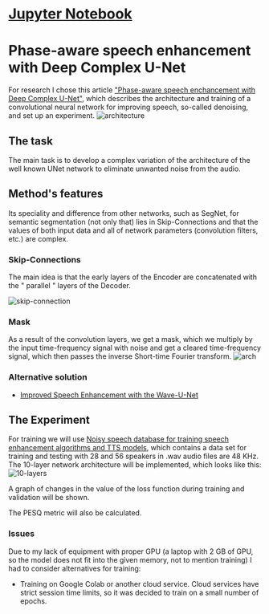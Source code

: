 # [Jupyter Notebook](https://github.com/pheepa/DCUnet/blob/master/dcunet.ipynb) #

# Phase-aware speech enhancement with Deep Complex U-Net #
For research I chose this article ["Phase-aware speech enchancement with Deep Complex U-Net"](https://openreview.net/pdf?id=SkeRTsAcYm), which describes the architecture and training of a convolutional neural network for improving speech, so-called denoising, and set up an experiment. 
![architecture](img/dcunet.png)

## The task ##
The main task is to develop a complex variation of the architecture of the well known UNet network to eliminate unwanted noise from the audio.

## Method's features ##
Its speciality and difference from other networks, such as SegNet, for semantic segmentation (not only that) lies in Skip-Connections and that the values of both input data and all of network parameters (convolution filters, etc.) are complex.

### Skip-Connections ###
The main idea is that the early layers of the Encoder are concatenated with the " parallel " layers of the Decoder.

![skip-connection](img/skip-connection.png)

### Mask ###
As a result of the convolution layers, we get a mask, which we multiply by the input time-frequency signal with noise and get a cleared time-frequency signal, which then passes the inverse Short-time Fourier transform.
![arch](img/arch.png) 


### Alternative solution ###
* [Improved Speech Enhancement with the Wave-U-Net](https://arxiv.org/abs/1811.11307)

## The Experiment ##
For training we will use [Noisy speech database for training speech enhancement algorithms and TTS models](https://datashare.is.ed.ac.uk/handle/10283/2791), which contains a data set for training and testing with 28 and 56 speakers in .wav audio files are 48 KHz. The 10-layer network architecture will be implemented, which looks like this:
![10-layers](img/layers.png)

A graph of changes in the value of the loss function during training and validation will be shown. 

The PESQ metric will also be calculated.

### Issues ###
Due to my lack of equipment with proper GPU (a laptop with 2 GB of GPU, so the model does not fit into the given memory, not to mention training) I had to consider alternatives for training:

* Training on Google Colab or another cloud service. 
Cloud services have strict session time limits, so it was decided to train on a small number of epochs. 

